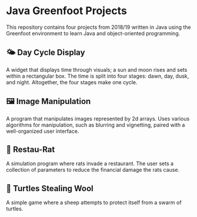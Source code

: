 # Java Greenfoot Projects
This repository contains four projects from 2018/19 written in Java using the Greenfoot environment to learn Java and object-oriented programming.

## 🌤 Day Cycle Display
A widget that displays time through visuals; a sun and moon rises and sets within a rectangular box.
The time is split into four stages: dawn, day, dusk, and night. Altogether, the four stages make one cycle.

## 🖼 Image Manipulation
A program that manipulates images represented by 2d arrays. Uses various algorithms for manipulation, such as blurring and vignetting, paired with a well-organized user interface.

## 🐀 Restau-Rat
A simulation program where rats invade a restaurant. The user sets a collection of parameters to reduce the financial damage the rats cause. 

## 🐢 Turtles Stealing Wool
A simple game where a sheep attempts to protect itself from a swarm of turtles.